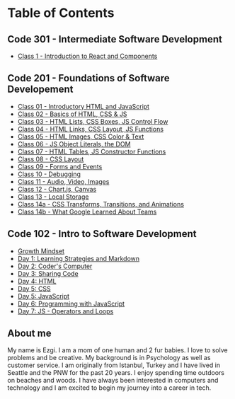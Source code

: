 # Table of Contents

## Code 301 - Intermediate Software Development

* [Class 1 - Introduction to React and Components](301class1.md)

## Code 201 - Foundations of Software Developement

* [Class 01 - Introductory HTML and JavaScript](class-01)
* [Class 02 - Basics of HTML, CSS & JS](class-02)
* [Class 03 - HTML Lists, CSS Boxes, JS Control Flow](class-03)
* [Class 04 - HTML Links, CSS Layout, JS Functions](class-04)
* [Class 05 - HTML Images, CSS Color & Text](class-05)
* [Class 06 - JS Object Literals, the DOM](class-06)
* [Class 07 - HTML Tables, JS Constructor Functions](class-07)
* [Class 08 - CSS Layout](class-08)
* [Class 09 - Forms and Events](class-09)
* [Class 10 - Debugging](class-10)
* [Class 11 - Audio, Video, Images](class-11)
* [Class 12 - Chart.js, Canvas](class-12)
* [Class 13 - Local Storage](class-13)
* [Class 14a - CSS Transforms, Transitions, and Animations](class-14a)
* [Class 14b - What Google Learned About Teams](class-14b)

## Code 102 - Intro to Software Development

* [Growth Mindset](growth-mindset)
* [Day 1: Learning Strategies and Markdown](day-1)
* [Day 2: Coder's Computer](day-2)
* [Day 3: Sharing Code](day-3)
* [Day 4: HTML](day-4)
* [Day 5: CSS](day-5)
* [Day 5: JavaScript](day-5-2)
* [Day 6: Programming with JavaScript](day-6)
* [Day 7: JS - Operators and Loops](day-7)

## About me

My name is Ezgi. I am a mom of one human and 2 fur babies. I love to solve problems and be creative. My background is in Psychology as well as customer service.
I am originally from Istanbul, Turkey and I have lived in Seattle and the PNW for the past 20 years. I enjoy spending time outdoors on beaches and woods.
I have always been interested in computers and technology and I am excited to begin my journey into a career in tech.
